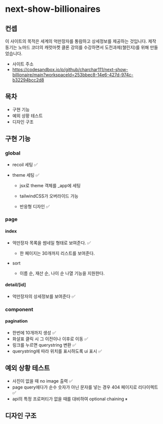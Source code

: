 # next-show-billionaires

## 컨셉

이 사이트의 목적은 세계의 억만장자를 통람하고 상세정보를 제공하는 것입니다. 제작 동기는 노마드 코더의 캐럿마켓 클론 강의를 수강하면서 도전과제(챌린지)를 위해 만들었습니다.

- 사이트 주소
- https://codesandbox.io/p/github/charchar111/next-show-billionaire/main?workspaceId=253bbec8-14e6-427d-974c-b32294bcc2d8

## 목차

- 구현 기능
- 예외 상황 테스트
- 디자인 구조

## 구현 기능

### global

- recoil 세팅 ✅
- theme 세팅 ✅

  - jsx로 theme 객체를 \_app에 세팅
  - tailwindCSS가 오버라이드 가능

  - 반응형 디자인 ✅

### page

#### index

- 억만장자 목록을 썸네일 형태로 보여준다. ✅

  - 한 페이지는 30개까지 리스트를 보여준다.

- sort
  - 이름 순, 재산 순, 나이 순 나열 기능을 지원한다.

#### detail/\[id\]

- 억만장자의 상세정보를 보여준다 ✅

### component

#### pagination

- 한번에 10개까지 생성 ✅
- 화살표 클릭 시 그 이전이나 이후로 이동 ✅
- 링크를 누르면 querystring 변환 ✅
- querystring에 따라 위치를 표시하도록 ui 표시 ✅

## 예외 상황 테스트

- 사진이 없을 때 no image 출력 ✅
- page query에다가 순수 숫자가 아닌 문자를 넣는 경우 404 페이지로 리다이렉트 ✅
- api의 특정 프로퍼티가 없을 때를 대비하여 optional chaining ⏸

## 디자인 구조
